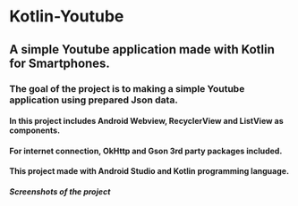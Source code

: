 # Kotlin-Youtube
## A simple Youtube application made with Kotlin for Smartphones.
### The goal of the project is to making a simple Youtube application using prepared Json data.
#### In this project includes Android Webview, RecyclerView and ListView as components.
#### For internet connection, OkHttp and Gson 3rd party packages included.
#### This project made with Android Studio and Kotlin programming language.
##### Screenshots of the project
